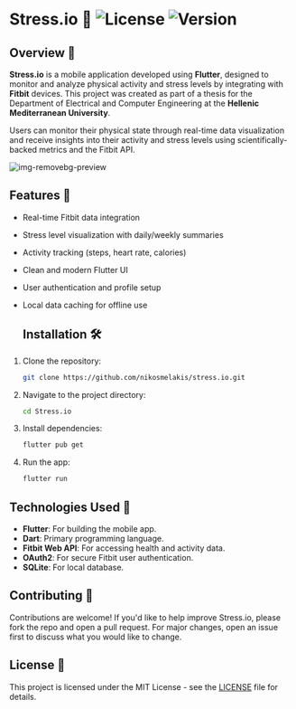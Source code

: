# Stress.io 📱 ![License](https://img.shields.io/badge/license-MIT-green) ![Version](https://img.shields.io/badge/version-1.0-blue)




## Overview 📝

**Stress.io** is a mobile application developed using **Flutter**, designed to monitor and analyze physical activity and stress levels by integrating with **Fitbit** devices. This project was created as part of a thesis for the Department of Electrical and Computer Engineering at the **Hellenic Mediterranean University**.

Users can monitor their physical state through real-time data visualization and receive insights into their activity and stress levels using scientifically-backed metrics and the Fitbit API.

![img-removebg-preview](https://github.com/nikosmelakis/stress.io/assets/136566515/43c526d0-17ce-4197-afb4-f9d10913fd6d)


## Features 🚀

- Real-time Fitbit data integration
- Stress level visualization with daily/weekly summaries
- Activity tracking (steps, heart rate, calories)
- Clean and modern Flutter UI
- User authentication and profile setup
- Local data caching for offline use
  
  ## Installation 🛠️

1. Clone the repository:
   ```bash
   git clone https://github.com/nikosmelakis/stress.io.git

2. Navigate to the project directory:
   ```bash
   cd Stress.io

3. Install dependencies:
   ```bash
   flutter pub get
   
4. Run the app:
   ```bash
   flutter run

## Technologies Used 🧰
- **Flutter**: For building the mobile app.
- **Dart**: Primary programming language.
- **Fitbit Web API**: For accessing health and activity data.
- **OAuth2**: For secure Fitbit user authentication.
- **SQLite**: For local database.

## Contributing 🤝
Contributions are welcome! If you'd like to help improve Stress.io, please fork the repo and open a pull request. For major changes, open an issue first to discuss what you would like to change.

## License 📄
This project is licensed under the MIT License - see the [LICENSE](https://github.com/nikosmelakis/stress.io/blob/main/LICENSE) file for details.
